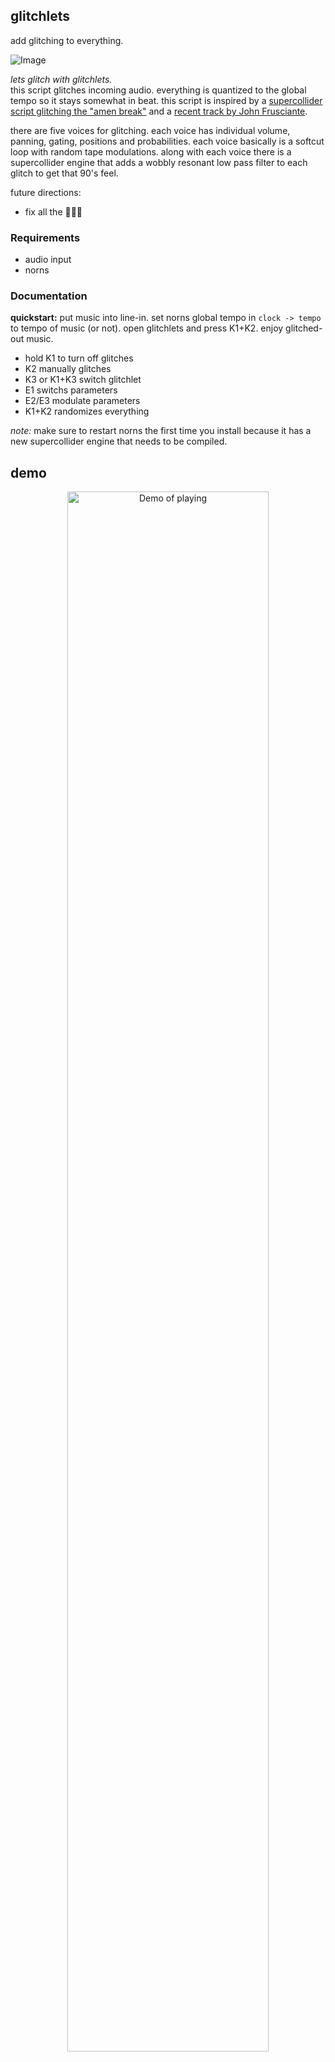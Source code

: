 ## glitchlets

add glitching to everything.

![Image](https://user-images.githubusercontent.com/6550035/95544203-52eb2100-09af-11eb-8cce-6699f4ccd043.gif)

*lets glitch with glitchlets.*                                                                                        
this script glitches incoming audio. everything is quantized to the global tempo so it stays somewhat in beat. this script is inspired by a [supercollider script glitching the "amen break"](https://sccode.org/1-1e) and a [recent track by John Frusciante](https://www.youtube.com/watch?v=1q8Yf-vlZg4).

there are five voices for glitching. each voice has individual volume, panning, gating, positions and probabilities. each voice basically is a softcut loop with random tape modulations. along with each voice there is a supercollider engine that adds a wobbly resonant low pass filter to each glitch to get that 90's feel.

future directions:

- fix all the 🐛🐛🐛

### Requirements

- audio input
- norns

### Documentation

**quickstart:** put music into line-in. set norns global tempo in `clock -> tempo` to tempo of music (or not). open glitchlets and press K1+K2. enjoy glitched-out music.

- hold K1 to turn off glitches
- K2 manually glitches
- K3 or K1+K3 switch glitchlet
- E1 switchs parameters
- E2/E3 modulate parameters
- K1+K2 randomizes everything

*note:* make sure to restart norns the first time you install because it has a new supercollider engine that needs to be compiled.

## demo 

<p align="center"><a href="https://www.instagram.com/p/CGG1TPdhdCO/"><img src="https://user-images.githubusercontent.com/6550035/95542191-f89b9180-09a9-11eb-8aac-0f7963cf4135.png" alt="Demo of playing" width=80%></a></p>

## my other norns

- [barcode](https://github.com/schollz/barcode): replays a buffer six times, at different levels & pans & rates & positions, modulated by lfos on every parameter.
- [blndr](https://github.com/schollz/blndr): a quantized delay with time morphing
- [clcks](https://github.com/schollz/clcks): a tempo-locked repeater
- [oooooo](https://github.com/schollz/oooooo): digital tape loops
- [piwip](https://github.com/schollz/piwip): play instruments while instruments play.

## license 

mit 



